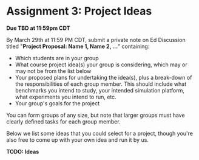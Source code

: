 # Assignment 3: Project Ideas
**Due TBD at 11:59pm CDT**

By March 29th at 11:59 PM CDT, submit a private note on Ed Discussion
titled \"**Project Proposal: Name 1, Name 2, \...**\" containing:

-   Which students are in your group
-   What course project idea(s) your group is considering, which may or
    may not be from the list below
-   Your proposed plans for undertaking the idea(s), plus a break-down
    of the responsibilities of each group member. This should include
    what benchmarks you intend to study, your intended simulation
    platform, what experiments you intend to run, etc.
-   Your group's goals for the project

You can form groups of any size, but note that larger groups must have
clearly defined tasks for each group member.

Below we list some ideas that you could select for a project, though
you're also free to come up with your own idea and run it by us.

**TODO: Ideas**